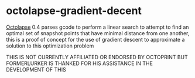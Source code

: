 # octolapse-gradient-decent
[Octolapse](https://github.com/FormerLurker/Octolapse) 0.4 parses gcode to perform a linear search to attempt to find an optimal set of snapshot points that have minimal distance from one another, this is a proof of concept for the use of gradient descent to approximate a solution to this optimization problem

THIS IS NOT CURRENTLY AFFILIATED OR ENDORSED BY OCTOPRINT BUT FORMERLURKER IS THANKED FOR HIS ASSISTANCE IN THE DEVELOPMENT OF THIS
